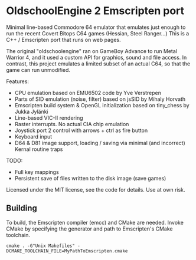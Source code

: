 # OldschoolEngine 2 Emscripten port

Minimal line-based Commodore 64 emulator that emulates just enough to run the recent Covert Bitops C64 games (Hessian, Steel Ranger...) 
This is a C++ / Emscripten port that runs on web pages.

The original "oldschoolengine" ran on GameBoy Advance to run Metal Warrior 4, and it used a custom API for graphics, sound and file access. In contrast,
this project emulates a limited subset of an actual C64, so that the game can run unmodified.

Features:

- CPU emulation based on EMU6502 code by Yve Verstrepen
- Parts of SID emulation (noise, filter) based on jsSID by Mihaly Horvath
- Emscripten build system & OpenGL initialization based on tiny_chess by Jukka Jylänki
- Line-based VIC-II rendering
- Raster interrupts. No actual CIA chip emulation
- Joystick port 2 control with arrows + ctrl as fire button
- Keyboard input
- D64 & D81 image support, loading / saving via minimal (and incorrect) Kernal routine traps

TODO:

- Full key mappings
- Persistent save of files written to the disk image (save games)

Licensed under the MIT license, see the code for details. Use at own risk.

## Building

To build, the Emscripten compiler (emcc) and CMake are needed. Invoke CMake by specifying the generator and path to Emscripten's CMake toolchain.

`cmake . -G"Unix Makefiles" -DCMAKE_TOOLCHAIN_FILE=MyPathToEmscripten.cmake`